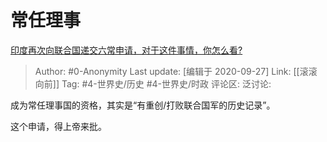 # 常任理事
[印度再次向联合国递交六常申请，对于这件事情，你怎么看?](https://www.zhihu.com/question/332253691/answer/1495987868)

> Author: #0-Anonymity
> Last update: [编辑于 2020-09-27]
> Link: [[滚滚向前]]
> Tag: #4-世界史/历史 #4-世界史/时政
> 评论区:
> 泛讨论:

成为常任理事国的资格，其实是“有重创/打败联合国军的历史记录”。

这个申请，得上帝来批。
